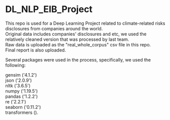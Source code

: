 # DL_NLP_EIB_Project
This repo is used for a Deep Learning Project related to climate-related risks disclosures from companies around the world. <br>
Original data includes companies' disclosures and etc, we used the relatively cleaned version that was processed by last team. <br>
Raw data is uploaded as the "real_whole_corpus" csv file in this repo. <br>
Final report is also uploaded. <br>

Several packages were used in the process, specifically, we used the following:<br>

gensim ('4.1.2')<br>
json ('2.0.9')<br>
nltk ('3.6.5')<br>
numpy ('1.19.5')<br>
pandas ('1.2.2')<br>
re ('2.2.1')<br>
seaborn ('0.11.2')<br>
transformers (). 
